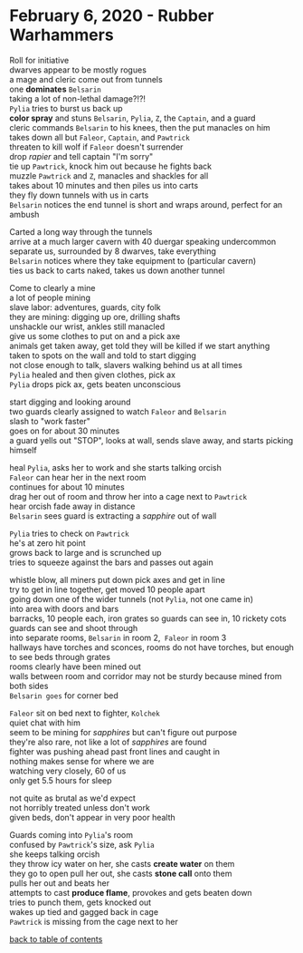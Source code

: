 # February 6, 2020 - Rubber Warhammers

Roll for initiative  
dwarves appear to be mostly rogues  
a mage and cleric come out from tunnels  
one **dominates** `Belsarin`  
taking a lot of non-lethal damage?!?!  
`Pylia` tries to burst us back up  
**color spray** and stuns `Belsarin`, `Pylia`, `Z`, the `Captain`, and a guard  
cleric commands `Belsarin` to his knees, then the put manacles on him  
takes down all but `Faleor`, `Captain`, and `Pawtrick`  
threaten to kill wolf if `Faleor` doesn't surrender  
drop _rapier_ and tell captain "I'm sorry"  
tie up `Pawtrick`, knock him out because he fights back  
muzzle `Pawtrick` and `Z`, manacles and shackles for all  
takes about 10 minutes and then piles us into carts  
they fly down tunnels with us in carts  
`Belsarin` notices the end tunnel is short and wraps around, perfect for an ambush  

Carted a long way through the tunnels  
arrive at a much larger cavern with 40 duergar speaking undercommon  
separate us, surrounded by 8 dwarves, take everything  
`Belsarin` notices where they take equipment to (particular cavern)  
ties us back to carts naked, takes us down another tunnel  

Come to clearly a mine  
a lot of people mining  
slave labor: adventures, guards, city folk  
they are mining: digging up ore, drilling shafts   
unshackle our wrist, ankles still manacled  
give us some clothes to put on and a pick axe  
animals get taken away, get told they will be killed if we start anything  
taken to spots on the wall and told to start digging  
not close enough to talk, slavers walking behind us at all times  
`Pylia` healed and then given clothes, pick ax  
`Pylia` drops pick ax, gets beaten unconscious  

start digging and looking around  
two guards clearly assigned to watch `Faleor` and `Belsarin`  
slash to "work faster"  
goes on for about 30 minutes  
a guard yells out "STOP", looks at wall, sends slave away, and starts picking himself  

heal `Pylia`, asks her to work and she starts talking orcish  
`Faleor` can hear her in the next room  
continues for about 10 minutes  
drag her out of room and throw her into a cage next to `Pawtrick`  
hear orcish fade away in distance  
`Belsarin` sees guard is extracting a _sapphire_ out of wall  

`Pylia` tries to check on `Pawtrick`  
he's at zero hit point  
grows back to large and is scrunched up  
tries to squeeze against the bars and passes out again  

whistle blow, all miners put down pick axes and get in line  
try to get in line together, get moved 10 people apart  
going down one of the wider tunnels (not `Pylia`, not one came in)  
into area with doors and bars  
barracks, 10 people each, iron grates so guards can see in, 10 rickety cots  
guards can see and shoot through  
into separate rooms, `Belsarin` in room 2,` Faleor` in room 3  
hallways have torches and sconces, rooms do not have torches, but enough to see beds through grates  
rooms clearly have been mined out  
walls between room and corridor may not be sturdy because mined from both sides  
`Belsarin goes` for corner bed  

`Faleor` sit on bed next to fighter, `Kolchek`  
quiet chat with him  
seem to be mining for _sapphires_ but can't figure out purpose  
they're also rare, not like a lot of _sapphires_ are found  
fighter was pushing ahead past front lines and caught in   
nothing makes sense for where we are  
watching very closely, 60 of us  
only get 5.5 hours for sleep  

not quite as brutal as we'd expect  
not horribly treated unless don't work  
given beds, don't appear in very poor health  

Guards coming into `Pylia`'s room  
confused by `Pawtrick`'s size, ask `Pylia`  
she keeps talking orcish  
they throw icy water on her, she casts **create water** on them  
they go to open pull her out, she casts **stone call** onto them  
pulls her out and beats her  
attempts to cast **produce flame**, provokes and gets beaten down  
tries to punch them, gets knocked out  
wakes up tied and gagged back in cage  
`Pawtrick` is missing from the cage next to her  

[back to table of contents](/sessions/TOC.md)
